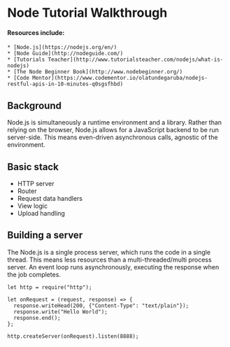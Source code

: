 # Node Tutorial Walkthrough
#### Resources include:

    * [Node.js](https://nodejs.org/en/)
    * [Node Guide](http://nodeguide.com/)
    * [Tutorials Teacher](http://www.tutorialsteacher.com/nodejs/what-is-nodejs)
    * [The Node Beginner Book](http://www.nodebeginner.org/)
    * [Code Mentor](https://www.codementor.io/olatundegaruba/nodejs-restful-apis-in-10-minutes-q0sgsfhbd)

## Background
  Node.js is simultaneously a runtime environment and a library. Rather than relying on the browser, Node.js allows for a JavaScript backend to be run server-side. This means even-driven asynchronous calls, agnostic of the environment.

## Basic stack
  * HTTP server
  * Router
  * Request data handlers
  * View logic
  * Upload handling

## Building a server
  The Node.js is a single process server, which runs the code in a single thread. This means less resources than a multi-threaded/multi process server. An event loop runs asynchronously, executing the response when the job completes.

  ```
  let http = require("http");

  let onRequest = (request, response) => {
    response.writeHead(200, {"Content-Type": "text/plain"});
    response.write("Hello World");
    response.end();
  };

  http.createServer(onRequest).listen(8888);
  ```
